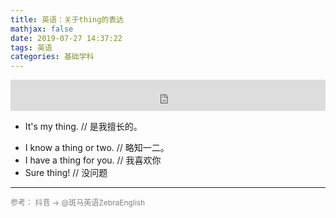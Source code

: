 ```yaml
---
title: 英语：关于thing的表达
mathjax: false
date: 2019-07-27 14:37:22
tags: 英语
categories: 基础学科
---
```


<embed height="50" width=100% autostart="false" loop="false" src="http://image.huvjie.com/190727N01_img01.mp3">

* It's my thing.   // 是我擅长的。

<!--more-->

* I know a thing or two. //  略知一二。
* I have a thing for you. //  我喜欢你
* Sure thing!  //  没问题

<hr/>
<span style="color:gray;font-size:12px">
参考： 抖音 -> @斑马英语ZebraEnglish
</span>
